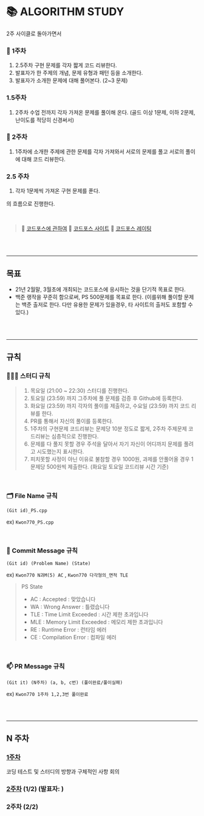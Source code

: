 # 📚 ALGORITHM STUDY

2주 사이클로 돌아가면서

### 📖 1주차
1. 2.5주차 구현 문제를 각자 짧게 코드 리뷰한다.
2. 발표자가 한 주제의 개념, 문제 유형과 패턴 등을 소개한다. 
3. 발표자가 소개한 문제에 대해 풀어본다. (2~3 문제)

### 1.5주차
1. 2주차 수업 전까지 각자 가져온 문제를 풀이해 온다. (골드 이상 1문제, 이하 2문제, 난이도를 적당히 신경써서)

### 🧠 2주차
1. 1주차에 소개한 주제에 관한 문제를 각자 가져와서 서로의 문제를 풀고 서로의 풀이에 대해 코드 리뷰한다.

### 2.5 주차
1. 각자 1문제씩 가져온 구현 문제를 푼다.

의 흐름으로 진행한다.

<br />

> 📌 [코드포스에 관하여](https://www.acmicpc.net/blog/view/7)
> 📌 [코드포스 사이트](https://ndb796.tistory.com/164)
> 📌 [코드포스 레이팅](https://www.acmicpc.net/blog/view/85)

<br />
<br />

---
## 목표

- 21년 2월말, 3월초에 개최되는 코드포스에 응시하는 것을 단기적 목표로 한다.
- 백준 랭작을 꾸준히 함으로써, PS 500문제를 목표로 한다. (이를위해 풀이할 문제는 백준 출저로 한다. 다만 유용한 문제가 있을경우, 타 사이트의 출저도 포함할 수 있다.)

<br />
<br />

---
## 규칙

### 👨🏻‍💻 스터디 규칙

> 1. 목요일 (21:00 ~ 22:30) 스터디를 진행한다.
> 2. 토요일 (23:59) 까지 그주차에 풀 문제를 검증 후 Github에 등록한다.
> 3. 화요일 (23:59) 까지 각자의 풀이를 제출하고, 수요일 (23:59) 까지 코드 리뷰를 한다.
> 4. PR를 통해서 자신의 풀이를 등록한다.
> 5. 1주차의 구현문제 코드리뷰는 문제당 10분 정도로 짧게, 2주차 주제문제 코드리뷰는 심층적으로 진행한다.
> 6. 문제를 다 풀지 못할 경우 주석을 달아서 자기 자신이 어디까지 문제를 풀려고 시도했는지 표시한다.
> 7. 피치못할 사정이 아닌 이유로 불참할 경우 1000원, 과제를 안풀어올 경우 1문제당 500원씩 제출한다. (화요일 토요일 코드리뷰 시간 기준)

<br />

### 🗂 File Name 규칙

```(Git id)_PS.cpp```

ex) ```Kwon770_PS.cpp```

<br />

### 💬 Commit Message 규칙

```(Git id) (Problem Name) (State)```

ex) ```Kwon770 N과M(5) AC``` , ```Kwon770 다각형의_면적 TLE```

> PS State
> - AC : Accepted : 맞았습니다
> - WA : Wrong Answer : 틀렸습니다
> - TLE : Time Limit Exceeded : 시간 제한 초과입니다
> - MLE : Memory Limit Exceeded : 메모리 제한 초과입니다
> - RE : Runtime Error : 런타임 에러
> - CE : Compilation Error : 컴파일 에러

<br />

### 📫 PR Message 규칙

```(Git it) (N주차) (a, b, c번) (풀이완료/풀이실패)```

ex) ```Kwon770 1주차 1,2,3번 풀이완료```

<br />
<br />

---
## N 주차

### [1주차](./algorithm/1week/README.md)

코딩 테스트 및 스터디의 방향과 구체적인 사항 회의

### [2주차](algorithm/week2/README.md) (1/2) (발표자: )

### 2주차 (2/2)
